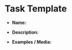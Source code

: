 # Task Template

* **Name:**

* **Description:**

* **Examples / Media:**

<!-- Template Made By Jack Bowley (HeyJack) © 2020 -->
